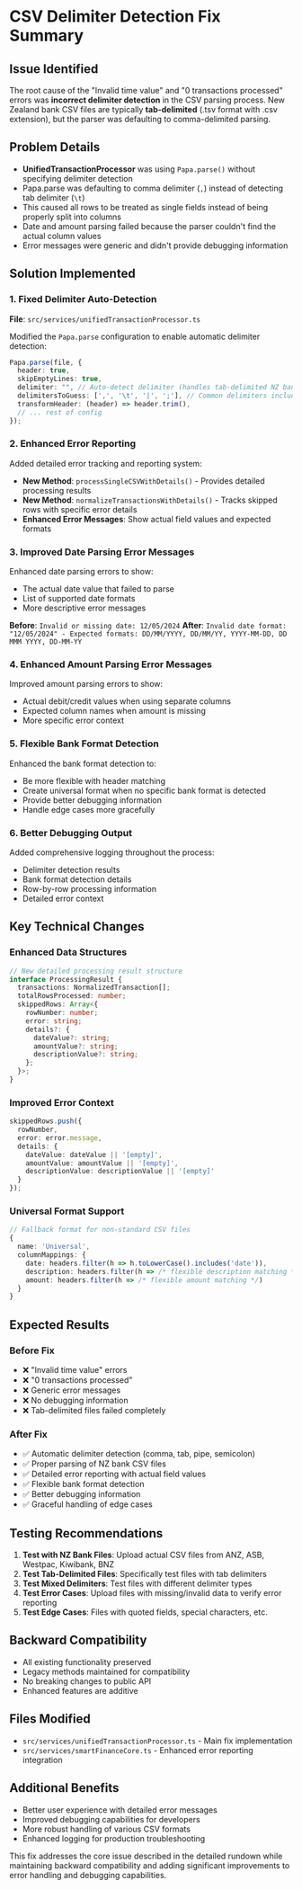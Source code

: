 # CSV Delimiter Detection Fix Summary

## Issue Identified
The root cause of the "Invalid time value" and "0 transactions processed" errors was **incorrect delimiter detection** in the CSV parsing process. New Zealand bank CSV files are typically **tab-delimited** (.tsv format with .csv extension), but the parser was defaulting to comma-delimited parsing.

## Problem Details
- **UnifiedTransactionProcessor** was using `Papa.parse()` without specifying delimiter detection
- Papa.parse was defaulting to comma delimiter (`,`) instead of detecting tab delimiter (`\t`)
- This caused all rows to be treated as single fields instead of being properly split into columns
- Date and amount parsing failed because the parser couldn't find the actual column values
- Error messages were generic and didn't provide debugging information

## Solution Implemented

### 1. Fixed Delimiter Auto-Detection
**File**: `src/services/unifiedTransactionProcessor.ts`

Modified the `Papa.parse` configuration to enable automatic delimiter detection:

```typescript
Papa.parse(file, {
  header: true,
  skipEmptyLines: true,
  delimiter: "", // Auto-detect delimiter (handles tab-delimited NZ bank files)
  delimitersToGuess: [',', '\t', '|', ';'], // Common delimiters including tab
  transformHeader: (header) => header.trim(),
  // ... rest of config
});
```

### 2. Enhanced Error Reporting
Added detailed error tracking and reporting system:

- **New Method**: `processSingleCSVWithDetails()` - Provides detailed processing results
- **New Method**: `normalizeTransactionsWithDetails()` - Tracks skipped rows with specific error details
- **Enhanced Error Messages**: Show actual field values and expected formats

### 3. Improved Date Parsing Error Messages
Enhanced date parsing errors to show:
- The actual date value that failed to parse
- List of supported date formats
- More descriptive error messages

**Before**: `Invalid or missing date: 12/05/2024`
**After**: `Invalid date format: "12/05/2024" - Expected formats: DD/MM/YYYY, DD/MM/YY, YYYY-MM-DD, DD MMM YYYY, DD-MM-YY`

### 4. Enhanced Amount Parsing Error Messages
Improved amount parsing errors to show:
- Actual debit/credit values when using separate columns
- Expected column names when amount is missing
- More specific error context

### 5. Flexible Bank Format Detection
Enhanced the bank format detection to:
- Be more flexible with header matching
- Create universal format when no specific bank format is detected
- Provide better debugging information
- Handle edge cases more gracefully

### 6. Better Debugging Output
Added comprehensive logging throughout the process:
- Delimiter detection results
- Bank format detection details
- Row-by-row processing information
- Detailed error context

## Key Technical Changes

### Enhanced Data Structures
```typescript
// New detailed processing result structure
interface ProcessingResult {
  transactions: NormalizedTransaction[];
  totalRowsProcessed: number;
  skippedRows: Array<{
    rowNumber: number;
    error: string;
    details?: {
      dateValue?: string;
      amountValue?: string;
      descriptionValue?: string;
    };
  }>;
}
```

### Improved Error Context
```typescript
skippedRows.push({
  rowNumber,
  error: error.message,
  details: {
    dateValue: dateValue || '[empty]',
    amountValue: amountValue || '[empty]',
    descriptionValue: descriptionValue || '[empty]'
  }
});
```

### Universal Format Support
```typescript
// Fallback format for non-standard CSV files
{
  name: 'Universal',
  columnMappings: {
    date: headers.filter(h => h.toLowerCase().includes('date')),
    description: headers.filter(h => /* flexible description matching */),
    amount: headers.filter(h => /* flexible amount matching */)
  }
}
```

## Expected Results

### Before Fix
- ❌ "Invalid time value" errors
- ❌ "0 transactions processed"
- ❌ Generic error messages
- ❌ No debugging information
- ❌ Tab-delimited files failed completely

### After Fix
- ✅ Automatic delimiter detection (comma, tab, pipe, semicolon)
- ✅ Proper parsing of NZ bank CSV files
- ✅ Detailed error reporting with actual field values
- ✅ Flexible bank format detection
- ✅ Better debugging information
- ✅ Graceful handling of edge cases

## Testing Recommendations

1. **Test with NZ Bank Files**: Upload actual CSV files from ANZ, ASB, Westpac, Kiwibank, BNZ
2. **Test Tab-Delimited Files**: Specifically test files with tab delimiters
3. **Test Mixed Delimiters**: Test files with different delimiter types
4. **Test Error Cases**: Upload files with missing/invalid data to verify error reporting
5. **Test Edge Cases**: Files with quoted fields, special characters, etc.

## Backward Compatibility
- All existing functionality preserved
- Legacy methods maintained for compatibility
- No breaking changes to public API
- Enhanced features are additive

## Files Modified
- `src/services/unifiedTransactionProcessor.ts` - Main fix implementation
- `src/services/smartFinanceCore.ts` - Enhanced error reporting integration

## Additional Benefits
- Better user experience with detailed error messages
- Improved debugging capabilities for developers
- More robust handling of various CSV formats
- Enhanced logging for production troubleshooting

This fix addresses the core issue described in the detailed rundown while maintaining backward compatibility and adding significant improvements to error handling and debugging capabilities.